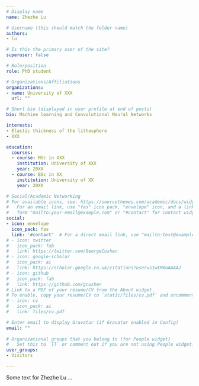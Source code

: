 ```yaml
---
# Display name
name: Zhezhe Lu

# Username (this should match the folder name)
authors:
- lu

# Is this the primary user of the site?
superuser: false

# Role/position
role: PhD student

# Organizations/Affiliations
organizations:
- name: University of XXX
  url: ""

# Short bio (displayed in user profile at end of posts)
bio: Machine learning and Convolutional Neural Networks

interests:
- Elastic thickness of the lithosphere
- XXX

education:
  courses:
  - course: MSc in XXX
    institution: University of XXX
    year: 20XX
  - course: BSc in XX
    institution: University of XX
    year: 20XX

# Social/Academic Networking
# For available icons, see: https://sourcethemes.com/academic/docs/widgets/#icons
#   For an email link, use "fas" icon pack, "envelope" icon, and a link in the
#   form "mailto:your-email@example.com" or "#contact" for contact widget.
social:
- icon: envelope
  icon_pack: fas
  link: '#contact'  # For a direct email link, use "mailto:test@example.org".
# - icon: twitter
#   icon_pack: fab
#   link: https://twitter.com/GeorgeCushen
# - icon: google-scholar
#   icon_pack: ai
#   link: https://scholar.google.co.uk/citations?user=sIwtMXoAAAAJ
# - icon: github
#   icon_pack: fab
#   link: https://github.com/gcushen
# Link to a PDF of your resume/CV from the About widget.
# To enable, copy your resume/CV to `static/files/cv.pdf` and uncomment the lines below.  
# - icon: cv
#   icon_pack: ai
#   link: files/cv.pdf

# Enter email to display Gravatar (if Gravatar enabled in Config)
email: ""
  
# Organizational groups that you belong to (for People widget)
#   Set this to `[]` or comment out if you are not using People widget.  
user_groups:
- Visitors

---
```


Some text for Zhezhe Lu ...
